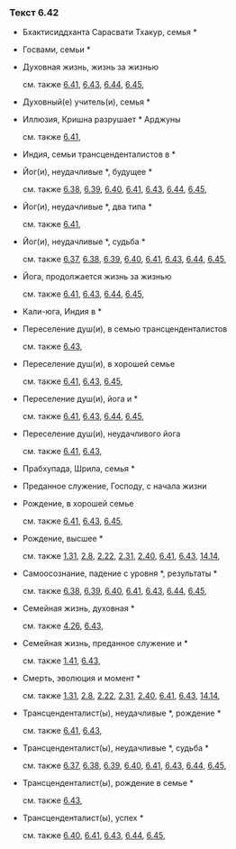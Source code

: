 ### Текст 6.42
	
- Бхактисиддханта Сарасвати Тхакур, семья *

	
- Госвами, семьи *

	
- Духовная жизнь, жизнь за жизнью

	см. также  [6.41](../06/0641.md),  [6.43](../06/0643.md),  [6.44](../06/0644.md),  [6.45](../06/0645.md), 
	
- Духовный(е) учитель(и), семья *

	
- Иллюзия, Кришна разрушает * Арджуны

	см. также  [6.41](../06/0641.md), 
	
- Индия, семьи трансценденталистов в *

	
- Йог(и), неудачливые *, будущее *

	см. также  [6.38](../06/0638.md),  [6.39](../06/0639.md),  [6.40](../06/0640.md),  [6.41](../06/0641.md),  [6.43](../06/0643.md),  [6.44](../06/0644.md),  [6.45](../06/0645.md), 
	
- Йог(и), неудачливые *, два типа *

	см. также  [6.41](../06/0641.md), 
	
- Йог(и), неудачливые *, судьба *

	см. также  [6.37](../06/0637.md),  [6.38](../06/0638.md),  [6.39](../06/0639.md),  [6.40](../06/0640.md),  [6.41](../06/0641.md),  [6.43](../06/0643.md),  [6.44](../06/0644.md),  [6.45](../06/0645.md), 
	
- Йога, продолжается жизнь за жизнью

	см. также  [6.41](../06/0641.md),  [6.43](../06/0643.md),  [6.44](../06/0644.md),  [6.45](../06/0645.md), 
	
- Кали-юга, Индия в *

	
- Переселение душ(и), в семью трансценденталистов

	см. также  [6.43](../06/0643.md), 
	
- Переселение душ(и), в хорошей семье

	см. также  [6.41](../06/0641.md),  [6.43](../06/0643.md),  [6.45](../06/0645.md), 
	
- Переселение душ(и), йога и *

	см. также  [6.41](../06/0641.md),  [6.43](../06/0643.md),  [6.44](../06/0644.md),  [6.45](../06/0645.md), 
	
- Переселение душ(и), неудачливого йога

	см. также  [6.41](../06/0641.md),  [6.43](../06/0643.md), 
	
- Прабхупада, Шрила, семья *

	
- Преданное служение, Господу, с начала жизни

	
- Рождение, в хорошей семье

	см. также  [6.41](../06/0641.md),  [6.43](../06/0643.md),  [6.45](../06/0645.md), 
	
- Рождение, высшее *

	см. также  [1.31](../01/0131.md),  [2.8](../02/0208.md),  [2.22](../02/0222.md),  [2.31](../02/0231.md),  [2.40](../02/0240.md),  [6.41](../06/0641.md),  [6.43](../06/0643.md),  [14.14](../14/1414.md), 
	
- Самоосознание, падение с уровня *, результаты *

	см. также  [6.38](../06/0638.md),  [6.39](../06/0639.md),  [6.40](../06/0640.md),  [6.41](../06/0641.md),  [6.43](../06/0643.md),  [6.44](../06/0644.md),  [6.45](../06/0645.md), 
	
- Семейная жизнь, духовная *

	см. также  [4.26](../04/0426.md),  [6.43](../06/0643.md), 
	
- Семейная жизнь, преданное служение и *

	см. также  [1.41](../01/0141.md),  [6.43](../06/0643.md), 
	
- Смерть, эволюция и момент *

	см. также  [1.31](../01/0131.md),  [2.8](../02/0208.md),  [2.22](../02/0222.md),  [2.31](../02/0231.md),  [2.40](../02/0240.md),  [6.41](../06/0641.md),  [6.43](../06/0643.md),  [14.14](../14/1414.md), 
	
- Трансценденталист(ы), неудачливые *, рождение *

	см. также  [6.41](../06/0641.md),  [6.43](../06/0643.md), 
	
- Трансценденталист(ы), неудачливые *, судьба *

	см. также  [6.37](../06/0637.md),  [6.38](../06/0638.md),  [6.39](../06/0639.md),  [6.40](../06/0640.md),  [6.41](../06/0641.md),  [6.43](../06/0643.md),  [6.44](../06/0644.md),  [6.45](../06/0645.md), 
	
- Трансценденталист(ы), рождение в семье *

	см. также  [6.43](../06/0643.md), 
	
- Трансценденталист(ы), успех *

	см. также  [6.40](../06/0640.md),  [6.41](../06/0641.md),  [6.43](../06/0643.md),  [6.44](../06/0644.md),  [6.45](../06/0645.md), 
